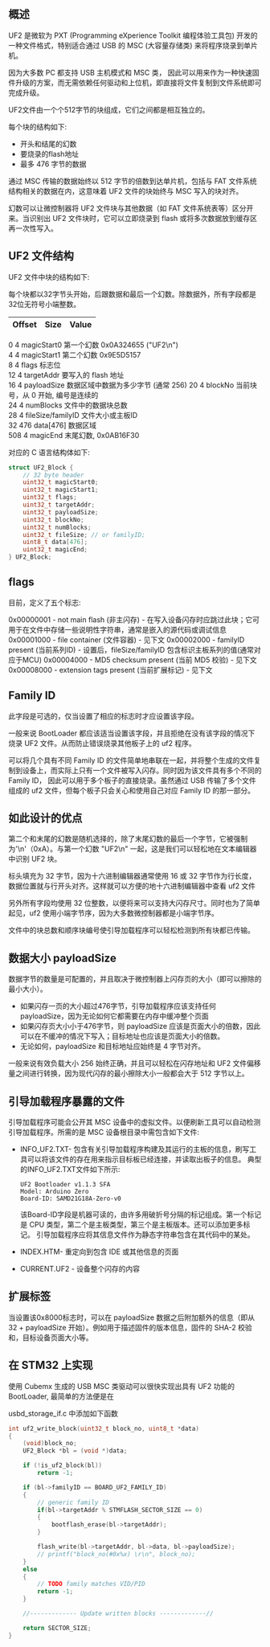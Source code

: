 
## 概述

UF2 是微软为 PXT (Programming eXperience Toolkit 编程体验工具包) 开发的一种文件格式，特别适合通过 USB 的 MSC (大容量存储类) 来将程序烧录到单片机。

因为大多数 PC 都支持 USB 主机模式和 MSC 类， 因此可以用来作为一种快速固件升级的方案，而无需依赖任何驱动和上位机，即直接将文件复制到文件系统即可完成升级。

UF2文件由一个个512字节的块组成，它们之间都是相互独立的。

每个块的结构如下:

* 开头和结尾的幻数
* 要烧录的flash地址
* 最多 476 字节的数据

通过 MSC 传输的数据始终以 512 字节的倍数到达单片机，包括与 FAT 文件系统结构相关的数据在内，这意味着 UF2 文件的块始终与 MSC 写入的块对齐。

幻数可以让微控制器将 UF2 文件块与其他数据（如 FAT 文件系统表等）区分开来。当识别出 UF2 文件块时，它可以立即烧录到 flash 或将多次数据放到缓存区再一次性写入。

## UF2 文件结构

UF2 文件中块的结构如下:

每个块都以32字节头开始，后跟数据和最后一个幻数。除数据外，所有字段都是32位无符号小端整数。

| Offset | Size | Value                                           |
| ------ | ---- | ----------------------------------------------- |
0      	 4    	 magicStart0 第一个幻数 0x0A324655 ("UF2\n")     
4      	 4    	 magicStart1 第二个幻数 0x9E5D5157               
8      	 4    	 flags 标志位                                    
12     	 4    	 targetAddr 要写入的 flash 地址                  
16     	 4    	 payloadSize 数据区域中数据为多少字节 (通常 256) 
20     	 4    	 blockNo 当前块号，从 0 开始, 编号是连续的       
24     	 4    	 numBlocks 文件中的数据块总数                    
28     	 4    	 fileSize/familyID 文件大小或主板ID              
32     	 476  	 data[476] 数据区域                              
508    	 4    	 magicEnd 末尾幻数, 0x0AB16F30                   

对应的 C 语言结构体如下:

```c
struct UF2_Block {
    // 32 byte header
    uint32_t magicStart0;
    uint32_t magicStart1;
    uint32_t flags;
    uint32_t targetAddr;
    uint32_t payloadSize;
    uint32_t blockNo;
    uint32_t numBlocks;
    uint32_t fileSize; // or familyID;
    uint8_t data[476];
    uint32_t magicEnd;
} UF2_Block;
```

## flags

目前，定义了五个标志:

0x00000001 - not main flash (非主闪存) - 在写入设备闪存时应跳过此块；它可用于在文件中存储一些说明性字符串，通常是嵌入的源代码或调试信息
0x00001000 - file container (文件容器) - 见下文
0x00002000 - familyID present (当前系列ID) - 设置后，fileSize/familyID 包含标识主板系列的值(通常对应于MCU)
0x00004000 - MD5 checksum present (当前 MD5 校验) - 见下文
0x00008000 - extension tags present (当前扩展标记) - 见下文

## Family ID

此字段是可选的，仅当设置了相应的标志时才应设置该字段。

一般来说 BootLoader 都应该适当设置该字段，并且拒绝在没有该字段的情况下烧录 UF2 文件。从而防止错误烧录其他板子上的 uf2 程序。

可以将几个具有不同 Family ID 的文件简单地串联在一起，并将整个生成的文件复制到设备上，而实际上只有一个文件被写入闪存。同时因为该文件具有多个不同的 Family ID， 因此可以用于多个板子的直接烧录。虽然通过 USB 传输了多个文件组成的 uf2 文件，但每个板子只会关心和使用自己对应 Family ID 的那一部分。

## 如此设计的优点

第二个和末尾的幻数是随机选择的，除了末尾幻数的最后一个字节，它被强制为'\n'（0xA）。与第一个幻数 "UF2\n" 一起，这是我们可以轻松地在文本编辑器中识别 UF2 块。

标头填充为 32 字节，因为十六进制编辑器通常使用 16 或 32 字节作为行长度，数据位置就与行开头对齐。这样就可以方便的地十六进制编辑器中查看 uf2 文件

另外所有字段均使用 32 位整数，以便将来可以支持大闪存尺寸。同时也为了简单起见，uf2 使用小端字节序，因为大多数微控制器都是小端字节序。

文件中的块总数和顺序块编号使引导加载程序可以轻松检测到所有块都已传输。


## 数据大小 payloadSize

数据字节的数量是可配置的，并且取决于微控制器上闪存页的大小（即可以擦除的最小大小）。

* 如果闪存一页的大小超过476字节，引导加载程序应该支持任何 payloadSize，因为无论如何它都需要在内存中缓冲整个页面
* 如果闪存页大小小于476字节，则 payloadSize 应该是页面大小的倍数，因此可以在不缓冲的情况下写入；目标地址也应该是页面大小的倍数。
* 无论如何，payloadSize 和目标地址应始终是 4 字节对齐。

一般来说有效负载大小 256 始终正确，并且可以轻松在闪存地址和 UF2 文件偏移量之间进行转换，因为现代闪存的最小擦除大小一般都会大于 512 字节以上。

## 引导加载程序暴露的文件

引导加载程序可能会公开其 MSC 设备中的虚拟文件。以便刷新工具可以自动检测引导加载程序。所需的是 MSC 设备根目录中需包含如下文件:

* INFO_UF2.TXT- 包含有关引导加载程序构建及其运行的主板的信息，刷写工具可以将该文件的存在用来指示目标板已经连接，并读取出板子的信息。
  典型的INFO_UF2.TXT文件如下所示:

  ```
  UF2 Bootloader v1.1.3 SFA
  Model: Arduino Zero
  Board-ID: SAMD21G18A-Zero-v0
  ```

  该Board-ID字段是机器可读的，由许多用破折号分隔的标记组成。第一个标记是 CPU 类型，第二个是主板类型，第三个是主板版本。还可以添加更多标记。
  引导加载程序应将其信息文件作为静态字符串包含在其代码中的某处。
* INDEX.HTM- 重定向到包含 IDE 或其他信息的页面
* CURRENT.UF2 - 设备整个闪存的内容


## 扩展标签

当设置该0x8000标志时，可以在 payloadSize 数据之后附加额外的信息（即从 32 + payloadSize 开始）。例如用于描述固件的版本信息，固件的 SHA-2 校验和，目标设备页面大小等。

## 在 STM32 上实现

使用 Cubemx 生成的 USB MSC 类驱动可以很快实现出具有 UF2 功能的 BootLoader, 最简单的方法便是在 

usbd_storage_if.c 中添加如下函数

```c
int uf2_write_block(uint32_t block_no, uint8_t *data)
{
    (void)block_no;
    UF2_Block *bl = (void *)data;

    if (!is_uf2_block(bl))
        return -1;

    if (bl->familyID == BOARD_UF2_FAMILY_ID)
    {
        // generic family ID
        if(bl->targetAddr % STMFLASH_SECTOR_SIZE == 0)
        {
            bootflash_erase(bl->targetAddr);
        }

        flash_write(bl->targetAddr, bl->data, bl->payloadSize);
        // printf("block_no(#0x%x) \r\n", block_no);
    }
    else
    {
        // TODO family matches VID/PID
        return -1;
    }

    //------------- Update written blocks -------------//

    return SECTOR_SIZE;
}
```
